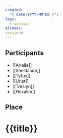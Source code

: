 ```yaml
---
created:
  "{ date:YYYY-MM-DD }": 
tags:
  - session
aliases: 
session#:
---
```


## Participants
- [[Arielle]]
- [[Shellblade]]
- [[Tyfus]]
- [[Urist]]
- [[Treslyn]]
- [[Hexalim]]

## Place


# {{title}}
